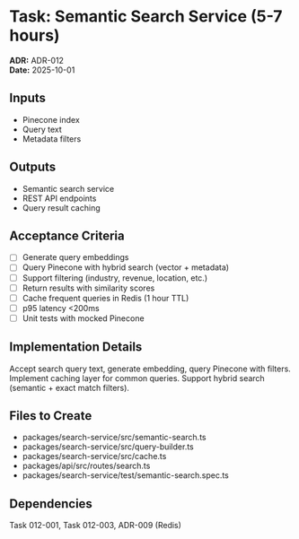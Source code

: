 # Task: Semantic Search Service (5-7 hours)
**ADR:** ADR-012  
**Date:** 2025-10-01

## Inputs
- Pinecone index
- Query text
- Metadata filters

## Outputs
- Semantic search service
- REST API endpoints
- Query result caching

## Acceptance Criteria
- [ ] Generate query embeddings
- [ ] Query Pinecone with hybrid search (vector + metadata)
- [ ] Support filtering (industry, revenue, location, etc.)
- [ ] Return results with similarity scores
- [ ] Cache frequent queries in Redis (1 hour TTL)
- [ ] p95 latency <200ms
- [ ] Unit tests with mocked Pinecone

## Implementation Details
Accept search query text, generate embedding, query Pinecone with filters. Implement caching layer for common queries. Support hybrid search (semantic + exact match filters).

## Files to Create
- packages/search-service/src/semantic-search.ts
- packages/search-service/src/query-builder.ts
- packages/search-service/src/cache.ts
- packages/api/src/routes/search.ts
- packages/search-service/test/semantic-search.spec.ts

## Dependencies
Task 012-001, Task 012-003, ADR-009 (Redis)
